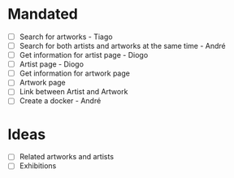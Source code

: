 # Mandated

- [ ] Search for artworks - Tiago
- [ ] Search for both artists and artworks at the same time - André
- [ ] Get information for artist page - Diogo
- [ ] Artist page - Diogo
- [ ] Get information for artwork page
- [ ] Artwork page
- [ ] Link between Artist and Artwork
- [ ] Create a docker - André

# Ideas

- [ ] Related artworks and artists
- [ ] Exhibitions
